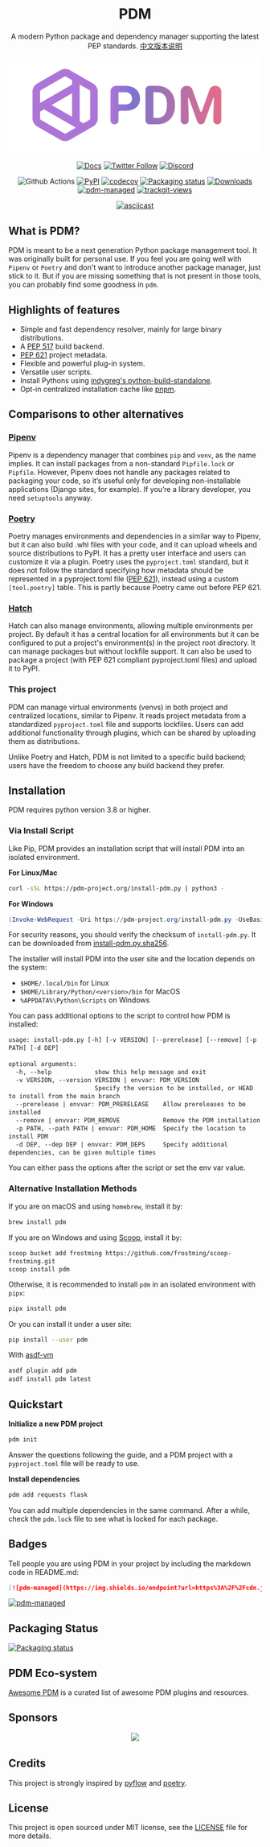 <div align="center">

# PDM

A modern Python package and dependency manager supporting the latest PEP standards.
[中文版本说明](README_zh.md)

![PDM logo](https://raw.githubusercontent.com/pdm-project/pdm/main/docs/assets/logo_big.png)

[![Docs](https://img.shields.io/badge/Docs-mkdocs-blue?style=for-the-badge)](https://pdm-project.org)
[![Twitter Follow](https://img.shields.io/twitter/follow/pdm_project?label=get%20updates&logo=twitter&style=for-the-badge)](https://twitter.com/pdm_project)
[![Discord](https://img.shields.io/discord/824472774965329931?label=discord&logo=discord&style=for-the-badge)](https://discord.gg/Phn8smztpv)

![Github Actions](https://github.com/pdm-project/pdm/workflows/Tests/badge.svg)
[![PyPI](https://img.shields.io/pypi/v/pdm?logo=python&logoColor=%23cccccc)](https://pypi.org/project/pdm)
[![codecov](https://codecov.io/gh/pdm-project/pdm/branch/main/graph/badge.svg?token=erZTquL5n0)](https://codecov.io/gh/pdm-project/pdm)
[![Packaging status](https://repology.org/badge/tiny-repos/pdm.svg)](https://repology.org/project/pdm/versions)
[![Downloads](https://pepy.tech/badge/pdm/week)](https://pepy.tech/project/pdm)
[![pdm-managed](https://img.shields.io/endpoint?url=https%3A%2F%2Fcdn.jsdelivr.net%2Fgh%2Fpdm-project%2F.github%2Fbadge.json)](https://pdm-project.org)
<a href="https://trackgit.com">
<img src="https://us-central1-trackgit-analytics.cloudfunctions.net/token/ping/l4eztudjnh9bfay668fl" alt="trackgit-views" />
</a>

[![asciicast](https://asciinema.org/a/jnifN30pjfXbO9We2KqOdXEhB.svg)](https://asciinema.org/a/jnifN30pjfXbO9We2KqOdXEhB)

</div>

## What is PDM?

PDM is meant to be a next generation Python package management tool.
It was originally built for personal use. If you feel you are going well
with `Pipenv` or `Poetry` and don't want to introduce another package manager,
just stick to it. But if you are missing something that is not present in those tools,
you can probably find some goodness in `pdm`.

## Highlights of features

- Simple and fast dependency resolver, mainly for large binary distributions.
- A [PEP 517] build backend.
- [PEP 621] project metadata.
- Flexible and powerful plug-in system.
- Versatile user scripts.
- Install Pythons using [indygreg's python-build-standalone](https://github.com/indygreg/python-build-standalone).
- Opt-in centralized installation cache like [pnpm](https://pnpm.io/motivation#saving-disk-space-and-boosting-installation-speed).

[pep 517]: https://www.python.org/dev/peps/pep-0517
[pep 621]: https://www.python.org/dev/peps/pep-0621
[pnpm]: https://pnpm.io/motivation#saving-disk-space-and-boosting-installation-speed

## Comparisons to other alternatives

### [Pipenv](https://pipenv.pypa.io)

Pipenv is a dependency manager that combines `pip` and `venv`, as the name implies.
It can install packages from a non-standard `Pipfile.lock` or `Pipfile`.
However, Pipenv does not handle any packages related to packaging your code,
so it’s useful only for developing non-installable applications (Django sites, for example).
If you’re a library developer, you need `setuptools` anyway.

### [Poetry](https://python-poetry.org)

Poetry manages environments and dependencies in a similar way to Pipenv,
but it can also build .whl files with your code, and it can upload wheels and source distributions to PyPI.
It has a pretty user interface and users can customize it via a plugin. Poetry uses the `pyproject.toml` standard,
but it does not follow the standard specifying how metadata should be represented in a pyproject.toml file ([PEP 621]),
instead using a custom `[tool.poetry]` table. This is partly because Poetry came out before PEP 621.

### [Hatch](https://hatch.pypa.io)

Hatch can also manage environments, allowing multiple environments per project. By default it has a central location for all environments but it can be configured to put a project's environment(s) in the project root directory. It can manage packages but without lockfile support. It can also be used to package a project (with PEP 621 compliant pyproject.toml files) and upload it to PyPI.

### This project

PDM can manage virtual environments (venvs) in both project and centralized locations, similar to Pipenv. It reads project metadata from a standardized `pyproject.toml` file and supports lockfiles. Users can add additional functionality through plugins, which can be shared by uploading them as distributions.

Unlike Poetry and Hatch, PDM is not limited to a specific build backend; users have the freedom to choose any build backend they prefer.

## Installation

PDM requires python version 3.8 or higher.

### Via Install Script

Like Pip, PDM provides an installation script that will install PDM into an isolated environment.

**For Linux/Mac**

```bash
curl -sSL https://pdm-project.org/install-pdm.py | python3 -
```

**For Windows**

```powershell
(Invoke-WebRequest -Uri https://pdm-project.org/install-pdm.py -UseBasicParsing).Content | py -
```

For security reasons, you should verify the checksum of `install-pdm.py`.
It can be downloaded from [install-pdm.py.sha256](https://pdm-project.org/install-pdm.py.sha256).

The installer will install PDM into the user site and the location depends on the system:

- `$HOME/.local/bin` for Linux
- `$HOME/Library/Python/<version>/bin` for MacOS
- `%APPDATA%\Python\Scripts` on Windows

You can pass additional options to the script to control how PDM is installed:

```
usage: install-pdm.py [-h] [-v VERSION] [--prerelease] [--remove] [-p PATH] [-d DEP]

optional arguments:
  -h, --help            show this help message and exit
  -v VERSION, --version VERSION | envvar: PDM_VERSION
                        Specify the version to be installed, or HEAD to install from the main branch
  --prerelease | envvar: PDM_PRERELEASE    Allow prereleases to be installed
  --remove | envvar: PDM_REMOVE            Remove the PDM installation
  -p PATH, --path PATH | envvar: PDM_HOME  Specify the location to install PDM
  -d DEP, --dep DEP | envvar: PDM_DEPS     Specify additional dependencies, can be given multiple times
```

You can either pass the options after the script or set the env var value.

### Alternative Installation Methods

If you are on macOS and using `homebrew`, install it by:

```bash
brew install pdm
```

If you are on Windows and using [Scoop](https://scoop.sh/), install it by:

```
scoop bucket add frostming https://github.com/frostming/scoop-frostming.git
scoop install pdm
```

Otherwise, it is recommended to install `pdm` in an isolated environment with `pipx`:

```bash
pipx install pdm
```

Or you can install it under a user site:

```bash
pip install --user pdm
```

With [asdf-vm](https://asdf-vm.com/)

```bash
asdf plugin add pdm
asdf install pdm latest
```

## Quickstart

**Initialize a new PDM project**

```bash
pdm init
```

Answer the questions following the guide, and a PDM project with a `pyproject.toml` file will be ready to use.

**Install dependencies**

```bash
pdm add requests flask
```

You can add multiple dependencies in the same command. After a while, check the `pdm.lock` file to see what is locked for each package.

## Badges

Tell people you are using PDM in your project by including the markdown code in README.md:

```markdown
[![pdm-managed](https://img.shields.io/endpoint?url=https%3A%2F%2Fcdn.jsdelivr.net%2Fgh%2Fpdm-project%2F.github%2Fbadge.json)](https://pdm-project.org)
```

[![pdm-managed](https://img.shields.io/endpoint?url=https%3A%2F%2Fcdn.jsdelivr.net%2Fgh%2Fpdm-project%2F.github%2Fbadge.json)](https://pdm-project.org)


## Packaging Status

[![Packaging status](https://repology.org/badge/vertical-allrepos/pdm.svg)](https://repology.org/project/pdm/versions)

## PDM Eco-system

[Awesome PDM](https://github.com/pdm-project/awesome-pdm) is a curated list of awesome PDM plugins and resources.

## Sponsors

<p align="center">
    <a href="https://cdn.jsdelivr.net/gh/pdm-project/sponsors/sponsors.svg">
        <img src="https://cdn.jsdelivr.net/gh/pdm-project/sponsors/sponsors.svg"/>
    </a>
</p>

## Credits

This project is strongly inspired by [pyflow] and [poetry].

[pyflow]: https://github.com/David-OConnor/pyflow
[poetry]: https://github.com/python-poetry/poetry

## License

This project is open sourced under MIT license, see the [LICENSE](LICENSE) file for more details.
